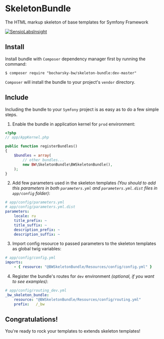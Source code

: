 SkeletonBundle
==============

The HTML markup skeleton of base templates for Symfony Framework

[![SensioLabsInsight](https://insight.sensiolabs.com/projects/cb900935-8444-496a-8a97-8af04fad1aba/mini.png)](https://insight.sensiolabs.com/projects/cb900935-8444-496a-8a97-8af04fad1aba)

Install
-------

Install bundle with `Composer` dependency manager first by running the command:

`$ composer require "bocharsky-bw/skeleton-bundle:dev-master"`

`Composer` will install the bundle to your project's `vendor` directory.

Include
-------

Including the bundle to your `Symfony` project is as easy as to do a few simple steps.

1) Enable the bundle in application kernel for `prod` environment:

``` php
<?php
// app/AppKernel.php

public function registerBundles()
{
    $bundles = array(
        // other bundles...
        new BW\SkeletonBundle\BWSkeletonBundle(),
    );
}
```

2) Add few parameters used in the skeleton templates
*(You should to add this parameters in both `parameters.yml` and `parameters.yml.dist` files in `app/config` folder)*:

``` yaml
# app/config/parameters.yml
# app/config/parameters.yml.dist
parameters:
    locale: ru
    title_prefix: ~
    title_suffix: ~
    description_prefix: ~
    description_suffix: ~
```

3) Import config resource to passed parameters to the skeleton templates as global twig variables:

``` yaml
# app/config/config.yml
imports:
    - { resource: "@BWSkeletonBundle/Resources/config/config.yml" }
```

4) Register the bundle's routes for `dev` environment *(optional, if you want to see examples)*:

``` yaml
# app/config/routing_dev.yml
_bw_skeleton_bundle:
    resource: "@BWSkeletonBundle/Resources/config/routing.yml"
    prefix:   /_bw
```

Congratulations!
----------------
You're ready to rock your templates to extends skeleton templates!
